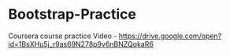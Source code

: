 # Bootstrap-Practice
Coursera course practice
Video - https://drive.google.com/open?id=1BsXHu5j_r9as69N278p9v6nBNZQqkaR6
